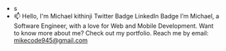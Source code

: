 - s 
- 📫
 Hello, I'm Michael kithinji
 Twitter Badge LinkedIn Badge I’m Michael, a Software Engineer, with a love for Web and Mobile Development.
Want to know more about me? Check out my portfolio.
Reach me by email: mikecode945@gmail.com
